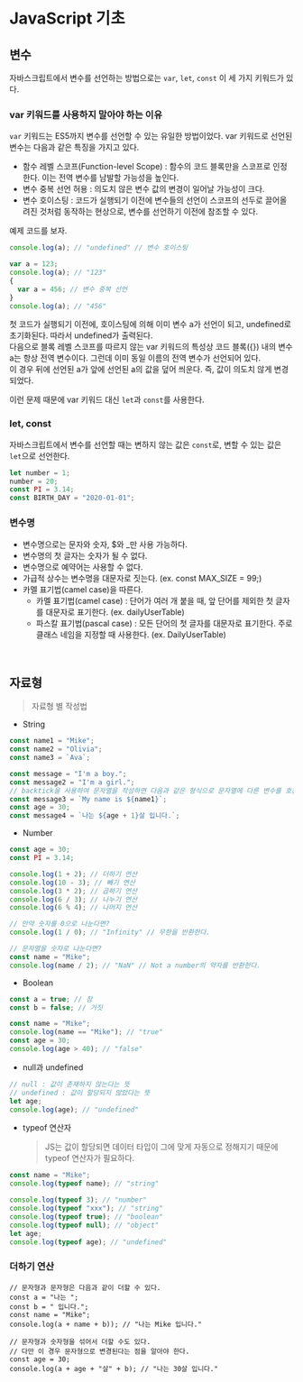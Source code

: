 # JavaScript 기초

## 변수

자바스크립트에서 변수를 선언하는 방법으로는 `var`, `let`, `const` 이 세 가지 키워드가 있다.

### var 키워드를 사용하지 말아야 하는 이유

`var` 키워드는 ES5까지 변수를 선언할 수 있는 유일한 방법이었다. var 키워드로 선언된 변수는 다음과 같은 특징을 가지고 있다.

- 함수 레벨 스코프(Function-level Scope) : 함수의 코드 블록만을 스코프로 인정한다. 이는 전역 변수를 남발할 가능성을 높인다.
- 변수 중복 선언 허용 : 의도치 않은 변수 값의 변경이 일어날 가능성이 크다.
- 변수 호이스팅 : 코드가 실행되기 이전에 변수들의 선언이 스코프의 선두로 끌어올려진 것처럼 동작하는 현상으로, 변수를 선언하기 이전에 참조할 수 있다.

예제 코드를 보자.

```javascript
console.log(a); // "undefined" // 변수 호이스팅

var a = 123;
console.log(a); // "123"
{
  var a = 456; // 변수 중복 선언
}
console.log(a); // "456"
```

첫 코드가 실행되기 이전에, 호이스팅에 의해 이미 변수 a가 선언이 되고, undefined로 초기화된다. 따라서 undefined가 출력된다. </br>
다음으로 블록 레벨 스코프를 따르지 않는 var 키워드의 특성상 코드 블록({}) 내의 변수 a는 항상 전역 변수이다. 그런데 이미 동일 이름의 전역 변수가 선언되어 있다. </br>
이 경우 뒤에 선언된 a가 앞에 선언된 a의 값을 덮어 씌운다. 즉, 값이 의도치 않게 변경되었다.

이런 문제 때문에 var 키워드 대신 `let`과 `const`를 사용한다.

### let, const

자바스크립트에서 변수를 선언할 때는 변하지 않는 값은 `const`로, 변할 수 있는 값은 `let`으로 선언한다.

```js
let number = 1;
number = 20;
const PI = 3.14;
const BIRTH_DAY = "2020-01-01";
```

### 변수명

- 변수명으로는 문자와 숫자, $와 \_만 사용 가능하다.
- 변수명의 첫 글자는 숫자가 될 수 없다.
- 변수명으로 예약어는 사용할 수 없다.
- 가급적 상수는 변수명을 대문자로 짓는다. (ex. const MAX_SIZE = 99;)
- 카멜 표기법(camel case)을 따른다.
  - 카멜 표기법(camel case) : 단어가 여러 개 붙을 때, 앞 단어를 제외한 첫 글자를 대문자로 표기한다. (ex. dailyUserTable)
  - 파스칼 표기법(pascal case) : 모든 단어의 첫 글자를 대문자로 표기한다. 주로 클래스 네임을 지정할 때 사용한다. (ex. DailyUserTable)

</br>

## 자료형

> 자료형 별 작성법

- String

```js
const name1 = "Mike";
const name2 = "Olivia";
const name3 = `Ava`;

const message = "I'm a boy.";
const message2 = "I'm a girl.";
// backtick을 사용하여 문자열을 작성하면 다음과 같은 형식으로 문자열에 다른 변수를 호환할 수 있다.
const message3 = `My name is ${name1}`;
const age = 30;
const message4 = `나는 ${age + 1}살 입니다.`;
```

- Number

```js
const age = 30;
const PI = 3.14;

console.log(1 + 2); // 더하기 연산
console.log(10 - 3); // 빼기 연산
console.log(3 * 2); // 곱하기 연산
console.log(6 / 3); // 나누기 연산
console.log(6 % 4); // 나머지 연산

// 만약 숫자를 0으로 나눈다면?
console.log(1 / 0); // "Infinity" // 무한을 반환한다.

// 문자열을 숫자로 나눈다면?
const name = "Mike";
console.log(name / 2); // "NaN" // Not a number의 약자를 반환한다.
```

- Boolean

```js
const a = true; // 참
const b = false; // 거짓

const name = "Mike";
console.log(name == "Mike"); // "true"
const age = 30;
console.log(age > 40); // "false"
```

- null과 undefined

```js
// null : 값이 존재하지 않는다는 뜻
// undefined : 값이 할당되지 않았다는 뜻
let age;
console.log(age); // "undefined"
```

- typeof 연산자
  > JS는 값이 할당되면 데이터 타입이 그에 맞게 자동으로 정해지기 때문에 typeof 연산자가 필요하다.

```js
const name = "Mike";
console.log(typeof name); // "string"

console.log(typeof 3); // "number"
console.log(typeof "xxx"); // "string"
console.log(typeof true); // "boolean"
console.log(typeof null); // "object"
let age;
console.log(typeof age); // "undefined"
```

### 더하기 연산

```JS
// 문자형과 문자형은 다음과 같이 더할 수 있다.
const a = "나는 ";
const b = " 입니다.";
const name = "Mike";
console.log(a + name + b)); // "나는 Mike 입니다."

// 문자형과 숫자형을 섞어서 더할 수도 있다.
// 다만 이 경우 문자형으로 변경된다는 점을 알아야 한다.
const age = 30;
console.log(a + age + "살" + b); // "나는 30살 입니다."
```

</br>
